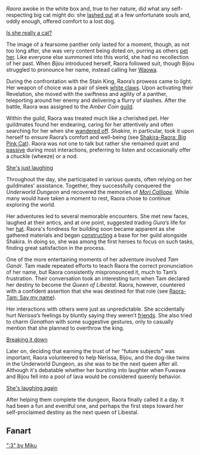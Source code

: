 _Raora_ awoke in the white box and, true to her nature, did what any self-respecting big cat might do: she [lashed out](https://www.youtube.com/live/8ybUOw9NhMc?feature=shared&t=847) at a few unfortunate souls and, oddly enough, offered comfort to a lost dog.

[Is she really a cat?](#embed:https://www.youtube.com/live/8ybUOw9NhMc?t=934)

The image of a fearsome panther only lasted for a moment, though, as not too long after, she was very content being doted on, purring as others [pet her](https://www.youtube.com/live/8ybUOw9NhMc?feature=shared&t=1645). Like everyone else summoned into this world, she had no recollection of her past. When _Bijou_ introduced herself, Raora followed suit, though Bijou struggled to pronounce her name, instead calling her [Waowa](https://www.youtube.com/live/8ybUOw9NhMc?feature=shared&t=2777).

During the confrontation with the Stain King, Raora’s prowess came to light. Her weapon of choice was a pair of sleek [white claws](https://www.youtube.com/live/8ybUOw9NhMc?feature=shared&t=3272). Upon activating their Revelation, she moved with the swiftness and agility of a panther, teleporting around her enemy and delivering a flurry of slashes. After the battle, Raora was assigned to the _Amber Coin_ [guild](https://www.youtube.com/live/8ybUOw9NhMc?feature=shared&t=3543).

Within the guild, Raora was treated much like a cherished pet. Her guildmates found her endearing, caring for her attentively and often searching for her when she [wandered off](https://www.youtube.com/live/8ybUOw9NhMc?feature=shared&t=3929). _Shakira_, in particular, took it upon herself to ensure Raora’s comfort and well-being (see [Shakira-Raora: Big Pink Cat](#edge:kiara-raora)). Raora was not one to talk but rather she remained quiet and [passive](https://www.youtube.com/live/8ybUOw9NhMc?feature=shared&t=5774) during most interactions, preferring to listen and occasionally offer a chuckle (wheeze) or a nod.

[She's just laughing](#embed:https://www.youtube.com/live/8ybUOw9NhMc?t=5854)

Throughout the day, she participated in various quests, often relying on her guildmates' assistance. Together, they successfully conquered the _Underworld Dungeon_ and recovered the memories of _[Mori Calliope](https://www.youtube.com/live/8ybUOw9NhMc?feature=shared&t=9964)_. While many would have taken a moment to rest, Raora chose to continue exploring the world.

Her adventures led to several memorable encounters. She met new faces, laughed at their antics, and at one point, suggested trading _Gura’s_ life for her [hat](https://www.youtube.com/live/8ybUOw9NhMc?feature=shared&t=10513). Raora's fondness for building soon became apparent as she gathered materials and began [constructing](https://www.youtube.com/live/8ybUOw9NhMc?feature=shared&t=12337) a base for her guild alongside Shakira. In doing so, she was among the first heroes to focus on such tasks, finding great satisfaction in the process.

One of the more entertaining moments of her adventure involved _Tam Gandr_. Tam made repeated efforts to teach Raora the correct pronunciation of her name, but Raora consistently mispronounced it, much to Tam’s frustration. Their conversation took an interesting turn when Tam declared her destiny to become the _Queen of Libestal_. Raora, however, countered with a confident assertion that she was destined for that role (see [Raora-Tam: Say my name](#edge:raora-kronii)).

Her interactions with others were just as unpredictable. She accidentally hurt _Nerissa’s_ feelings by bluntly saying they weren’t [friends](https://www.youtube.com/live/8ybUOw9NhMc?feature=shared&t=13860). She also tried to charm _Gonathon_ with some suggestive gestures, only to casually mention that she planned to overthrow the king.

[Breaking it down](#embed:https://www.youtube.com/live/8ybUOw9NhMc?feature=shared&t=14436)

Later on, deciding that earning the trust of her "future subjects" was important, Raora volunteered to help Nerissa, Bijou, and the dog-like twins in the Underworld Dungeon, as she was to be the next queen after all. Although it's debatable whether her bursting into laughter when Fuwawa and Bijou fell into a pool of lava would be considered queenly behavior.

[She's laughing again](#embed:https://www.youtube.com/live/8ybUOw9NhMc?t=15966)

After helping them complete the dungeon, Raora finally called it a day. It had been a fun and eventful one, and perhaps the first steps toward her self-proclaimed destiny as the next queen of Libestal.

## Fanart

[":3" by Miku](https://x.com/Mikururun/status/1899247515700019465)
